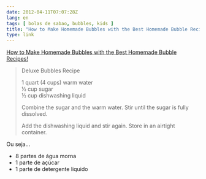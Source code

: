 ```yaml
---
date: 2012-04-11T07:07:28Z
lang: en
tags: [ bolas de sabao, bubbles, kids ]
title: "How to Make Homemade Bubbles with the Best Homemade Bubble Recipes!"
type: link
---
```


[How to Make Homemade Bubbles with the Best Homemade Bubble
Recipes!](http://www.babygoodbuys.com/2011/07/15/how-to-make-bubbles-for-kids-7-of-the-best-homemade-bubble-recipes.html)

> Deluxe Bubbles Recipe
>
> 1 quart (4 cups) warm water\
> ½ cup sugar\
> ½ cup dishwashing liquid
>
> Combine the sugar and the warm water. Stir until the sugar is fully
> dissolved.
>
> Add the dishwashing liquid and stir again. Store in an airtight
> container.

Ou seja...

-   8 partes de água morna
-   1 parte de açúcar
-   1 parte de detergente liquido

